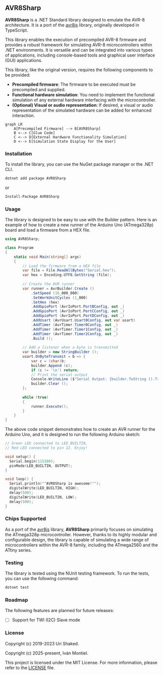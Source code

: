 ## AVR8Sharp

**AVR8Sharp** is a .NET Standard library designed to emulate the AVR-8 architecture. 
It is a port of the [avr8js](https://github.com/wokwi/avr8js) library, originally 
developed in TypeScript.

This library enables the execution of precompiled AVR-8 firmware and provides a 
robust framework for simulating AVR-8 microcontrollers within .NET environments. 
It is versatile and can be integrated into various types of applications, including 
console-based tools and graphical user interface (GUI) applications.


This library, like the original version, requires the following components to be provided:
- **Precompiled firmware**: The firmware to be executed must be precompiled and supplied.
- **Functional hardware simulation**: You need to implement the functional simulation of 
any external hardware interfacing with the microcontroller.
- **(Optional) Visual or audio representation**: If desired, a visual or audio 
representation of the simulated hardware can be added for enhanced interaction.

```mermaid
graph LR
    A[Precompiled Firmware] --> B[AVR8Sharp]
    B <--> C[Glue Code]
    C <--> D[External Hardware Functionality Simulation]
    D <--> E[Simulation State Display for the User]
```

### Installation

To install the library, you can use the NuGet package manager or the .NET CLI.

```bash
dotnet add package AVR8Sharp
```

or

```bash
Install-Package AVR8Sharp
```

### Usage

The library is designed to be easy to use with the Builder pattern. Here is an example
of how to create a new runner of the Arduino Uno (ATmega328p) board and load a firmware
from a HEX file.

```csharp
using AVR8Sharp;

class Program
{
    static void Main(string[] args)
    {
        // Load the firmware from a HEX file
        var file = File.ReadAllBytes("Serial.hex");
        var hex = Encoding.UTF8.GetString (file);
        
        // Create the AVR runner 
        var runner = AvrBuilder.Create () 
            .SetSpeed (16_000_000) 
            .SetWorkUnitCycles (1_000) 
            .SetHex (hex) 
            .AddGpioPort (AvrIoPort.PortBConfig, out _) 
            .AddGpioPort (AvrIoPort.PortCConfig, out _) 
            .AddGpioPort (AvrIoPort.PortDConfig, out _) 
            .AddUsart (AvrUsart.Usart0Config, out var usart) 
            .AddTimer (AvrTimer.Timer0Config, out _) 
            .AddTimer (AvrTimer.Timer1Config, out _) 
            .AddTimer (AvrTimer.Timer2Config, out _) 
            .Build ();
        
        // Add a listener when a byte is transmitted 
        var builder = new StringBuilder (); 
        usart.OnByteTransmit = b => { 
            var c = (char)b; 
            builder.Append (c); 
            if (c != '\n') return; 
            // Print the serial output 
            Console.WriteLine ($"Serial Output: {builder.ToString ().Trim ()}"); 
            builder.Clear (); 
        };
        
        while (true)
        {
            runner.Execute();
        }
    }
}
```

The above code snippet demonstrates how to create an AVR runner for the Arduino Uno,
and it is designed to run the following Arduino sketch:

```cpp
// Green LED connected to LED_BUILTIN,
// Red LED connected to pin 12. Enjoy!

void setup() {
  Serial.begin(115200);
  pinMode(LED_BUILTIN, OUTPUT);
}

void loop() {
  Serial.println(""AVR8Sharp is awesome!"");
  digitalWrite(LED_BUILTIN, HIGH);
  delay(500);
  digitalWrite(LED_BUILTIN, LOW);
  delay(500);
}
```

### Chips Supported

As a port of the [avr8js](https://github.com/wokwi/avr8js) library, **AVR8Sharp** 
primarily focuses on simulating the ATmega328p microcontroller. However, thanks
to its highly modular and configurable design, the library is capable of simulating
a wide range of microcontrollers within the AVR-8 family, including the ATmega2560 
and the ATtiny series.

### Testing

The library is tested using the NUnit testing framework. To run the tests, you can
use the following command:

```bash
dotnet test
```

### Roadmap

The following features are planned for future releases:
- [ ] Support for TWI (I2C) Slave mode

### License

Copyright (c) 2019-2023 Uri Shaked.

Copyright (c) 2025-present, Iván Montiel.

This project is licensed under the MIT License. For more information, please refer 
to the [LICENSE](LICENSE) file.
